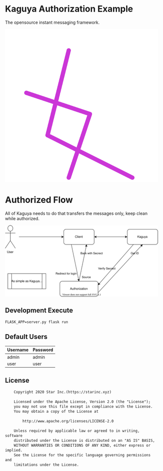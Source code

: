 # Kaguya Authorization Example

The opensource instant messaging framework.

![logo](logo.svg)

# Authorized  Flow

All of Kaguya needs to do that transfers the messages only, keep clean while authorized.

![Flow](flow.svg)

## Development Execute

```shell
FLASK_APP=server.py flask run
```

## Default Users

| Username | Password |
| -------- | -------- |
| admin    | admin    |
| user     | user     |

## License

```license
    Copyright 2020 Star Inc.(https://starinc.xyz)

    Licensed under the Apache License, Version 2.0 (the "License");
    you may not use this file except in compliance with the License.
    You may obtain a copy of the License at

        http://www.apache.org/licenses/LICENSE-2.0

    Unless required by applicable law or agreed to in writing, software
    distributed under the License is distributed on an "AS IS" BASIS,
    WITHOUT WARRANTIES OR CONDITIONS OF ANY KIND, either express or implied.
    See the License for the specific language governing permissions and
    limitations under the License.
```
